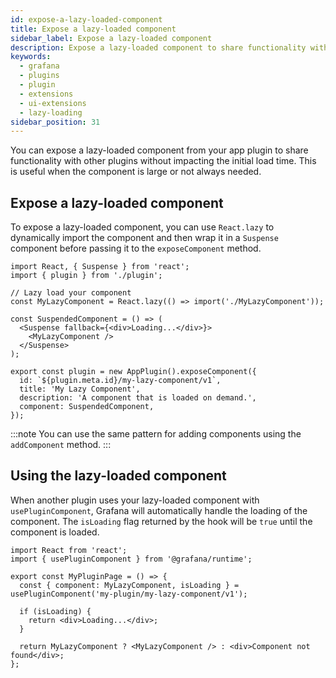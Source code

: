 ```yaml
---
id: expose-a-lazy-loaded-component
title: Expose a lazy-loaded component
sidebar_label: Expose a lazy-loaded component
description: Expose a lazy-loaded component to share functionality with other plugins.
keywords:
  - grafana
  - plugins
  - plugin
  - extensions
  - ui-extensions
  - lazy-loading
sidebar_position: 31
---
```


You can expose a lazy-loaded component from your app plugin to share functionality with other plugins without impacting the initial load time. This is useful when the component is large or not always needed.

## Expose a lazy-loaded component

To expose a lazy-loaded component, you can use `React.lazy` to dynamically import the component and then wrap it in a `Suspense` component before passing it to the `exposeComponent` method.

```tsx
import React, { Suspense } from 'react';
import { plugin } from './plugin';

// Lazy load your component
const MyLazyComponent = React.lazy(() => import('./MyLazyComponent'));

const SuspendedComponent = () => (
  <Suspense fallback={<div>Loading...</div>}>
    <MyLazyComponent />
  </Suspense>
);

export const plugin = new AppPlugin().exposeComponent({
  id: `${plugin.meta.id}/my-lazy-component/v1`,
  title: 'My Lazy Component',
  description: 'A component that is loaded on demand.',
  component: SuspendedComponent,
});
```

:::note
You can use the same pattern for adding components using the `addComponent` method.
:::

## Using the lazy-loaded component

When another plugin uses your lazy-loaded component with `usePluginComponent`, Grafana will automatically handle the loading of the component. The `isLoading` flag returned by the hook will be `true` until the component is loaded.

```tsx
import React from 'react';
import { usePluginComponent } from '@grafana/runtime';

export const MyPluginPage = () => {
  const { component: MyLazyComponent, isLoading } = usePluginComponent('my-plugin/my-lazy-component/v1');

  if (isLoading) {
    return <div>Loading...</div>;
  }

  return MyLazyComponent ? <MyLazyComponent /> : <div>Component not found</div>;
};
```
